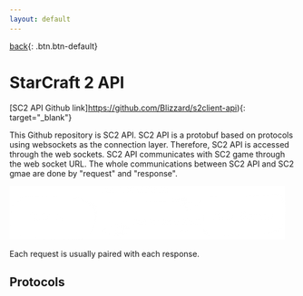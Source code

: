```yaml
---
layout: default
---
```

[back](../../sc2ai){: .btn.btn-default}

# StarCraft 2 API

[SC2 API Github link]https://github.com/Blizzard/s2client-api){: target="_blank"}

This Github repository is SC2 API. SC2 API is a protobuf based on protocols using websockets as the connection layer. Therefore, SC2 API is accessed through the web sockets. SC2 API communicates with SC2 game through the web socket URL. The whole communications between SC2 API and SC2 gmae are done by "request" and "response". 

![SC2 API and SC2 Game](./sc2apiAccess.png)

Each request is usually paired with each response.

## Protocols